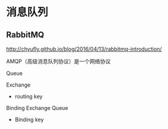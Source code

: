 # 消息队列

## RabbitMQ

http://chyufly.github.io/blog/2016/04/13/rabbitmq-introduction/

AMQP（高级消息队列协议）是一个网络协议

Queue

Exchange

* routing key

Binding Exchange Queue

* Binding key
